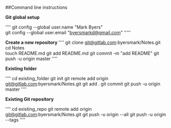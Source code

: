 ##Command line instructions


**Git global setup**

''''
git config --global user.name "Mark Byers"  
git config --global user.email "byersmarkd@gmail.com"
'''''

**Create a new repository**
''''
git clone git@gitlab.com:byersmark/Notes.git  
cd Notes  
touch README.md
git add README.md
git commit -m "add README"
git push -u origin master
''''

**Existing folder**

''''
cd existing_folder
git init
git remote add origin git@gitlab.com:byersmark/Notes.git
git add .
git commit
git push -u origin master
''''

**Existing Git repository**

''''
cd existing_repo
git remote add origin git@gitlab.com:byersmark/Notes.git
git push -u origin --all
git push -u origin --tags
''''